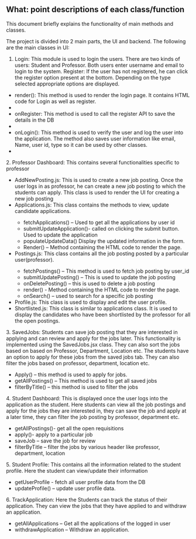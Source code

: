 ## What: point descriptions of each class/function
This document briefly explains the functionality of main methods and classes.

The project is divided into 2 main parts, the UI and backend. 
The following are the main classes in UI:
1.	Login:
This module is used to login the users. There are two kinds of users: Student and Professor. Both users enter username and email to login to the system.
Register: If the user has not registered, he can click the register option present at the bottom. 
Depending on the type selected appropriate options are displayed. 
<ul>
<li>render(): This method is used to render the login page. It contains HTML code for Login as well as register. <li>
<li>onRegister: This method is used to call the register API to save the details in the DB<li>
<li>onLogin(): This method is used to verify the user and log the user into the application. The method also saves user information like email, Name, user id, type so it can be used by other classes.<li>
</ul>
2.	Professor Dashboard: This contains several functionalities specific to professor 
<ul>
 <li>AddNewPosting.js: This is used to create a new job posting. Once the user logs in as professor, he can create a new job posting to which the students can apply. This class is used to render the UI for creating a new job posting</li>
<li>Applications.js: This class contains the methods to view, update candidate applications.</li>
 <ul>
 <li>fetchApplications() – Used to get all the applications by user id</li>
 <li>submitUpdateApplication()- called on clicking the submit button. Used to update the application</li>
 <li>	populateUpdateData() Display the updated information in the form.</li>
<li>Render() – Method containing the HTML code to render the page.</li>
 </ul>
<li>Postings.js: This class contains all the job posting posted by a particular user(professor).</li>
 <ul>
<li>fetchPostings() – This method is used to fetch job posting by user_id</li>
<li>submitUpdatePosting() – This is used to update the job posting </li>
<li>onDeletePosting() – this is used to delete a job posting</li>
<li>render() - Method containing the HTML code to render the page.</li>
<li>onSearch() – used to search for a specific job posting</li>
 </ul>
<li>Profile.js: This class is used to display and edit the user profile. </li>
<li>Shortlisted.js: This class is similar to applications class. It is used to display the candidates who have been shortlisted by the professor for all the open postings.</li>
</ul>
3.	SavedJobs: Students can save job posting that they are interested in applying and can review and apply for the jobs later. This functionality is implemented using the SavedJobs.jsx class. They can also sort the jobs based on based on Professor, Department, Location etc. The students have an option to apply for these jobs from the saved jobs tab. They can also filter the jobs based on professor, department, location etc.
<ul>
<li>Apply() – this method is used to apply for jobs.</li>
<li>getAllPostings() – This method is used to get all saved jobs</li>
<li>filterByTitle() – this method is used to filter the jobs</li>
 </ul>
4.	Student Dashboard: This is displayed once the user logs into the application as the student. Here students can view all the job postings and apply for the jobs they are interested in, they can save the job and apply at a later time, they can filter the job posting by professor, department etc.
<ul>
<li>getAllPostings()- get all the open requisitions</li>
<li>apply()- apply to a particular job</li>
<li>saveJob – save the job for review </li>
<li>filterByTitle – filter the jobs by various header like professor, department, location </li>
</ul>
5.	 Student Profile: This contains all the information related to the student profile. Here the student can view/update their information
<ul>
<li>getUserProfile  - fetch all user profile data from the DB</li>
 <li>updateProfile() – update user profile data.</li>
 </ul>
6.	TrackApplication: Here the Students can track the status of their application. They can view the jobs that they have applied to and withdraw an application.
<ul> 
 <li>getAllApplications – Get all the applications of the logged in user</li>
<li>withdrawApplication – Withdraw an application.</li>
</ul>
